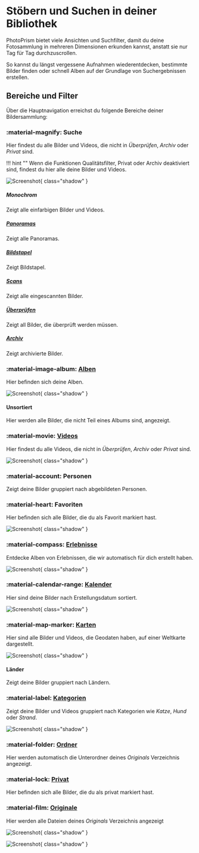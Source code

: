 # Stöbern und Suchen in deiner Bibliothek
PhotoPrism bietet viele Ansichten und Suchfilter, damit du deine Fotosammlung in mehreren Dimensionen erkunden kannst, anstatt sie nur Tag für Tag durchzuscrollen.

So kannst du längst vergessene Aufnahmen wiederentdecken, bestimmte Bilder finden oder schnell Alben auf der Grundlage von Suchergebnissen erstellen.

## Bereiche und Filter
Über die Hauptnavigation erreichst du folgende Bereiche deiner Bildersammlung:

### :material-magnify: Suche ###
Hier findest du alle Bilder und Videos, die nicht in *Überprüfen*, *Archiv* oder *Privat* sind.

!!! hint ""
    Wenn die Funktionen Qualitätsfilter, Privat oder Archiv deaktiviert sind, findest du hier alle deine Bilder und Videos.
    
![Screenshot](img/search-section.jpg){ class="shadow" }

##### Monochrom #####
Zeigt alle einfarbigen Bilder und Videos.

##### [Panoramas](panoramas.md) #####
Zeigt alle Panoramas.

##### [Bildstapel](stacks.md) #####
Zeigt Bildstapel.

##### [Scans](scans.md) #####
Zeigt alle eingescannten Bilder.

##### [Überprüfen](review.md) #####
Zeigt all Bilder, die überprüft werden müssen.

##### [Archiv](archive.md) #####
Zeigt archivierte Bilder.

### :material-image-album: [Alben](albums.md) ###
Hier befinden sich deine Alben.

![Screenshot](img/albums.jpg){ class="shadow" }

#### Unsortiert ####
Hier werden alle Bilder, die nicht Teil eines Albums sind, angezeigt.

### :material-movie: [Videos](video.md) ###
Hier findest du alle Videos, die nicht in *Überprüfen*, *Archiv* oder *Privat* sind.

![Screenshot](img/videos.jpg){ class="shadow" }

### :material-account: Personen ###
Zeigt deine Bilder gruppiert nach abgebildeten Personen.

### :material-heart: Favoriten ###
Hier befinden sich alle Bilder, die du als Favorit markiert hast.

![Screenshot](img/favorites.jpg){ class="shadow" }

### :material-compass: [Erlebnisse](moments.md)  ###
Entdecke Alben von Erlebnissen, die wir automatisch für dich erstellt haben.

![Screenshot](img/moments.jpg){ class="shadow" }

### :material-calendar-range: [Kalender](calendar.md) ###
Hier sind deine Bilder nach Erstellungsdatum sortiert.

![Screenshot](img/calendar.jpg){ class="shadow" }

### :material-map-marker: [Karten](places.md) ###
Hier sind alle Bilder und Videos, die Geodaten haben, auf einer Weltkarte dargestellt.

![Screenshot](img/places.jpg){ class="shadow" }

#### Länder ####
Zeigt deine Bilder gruppiert nach Ländern.

### :material-label: [Kategorien](labels.md) ###
Zeigt deine Bilder und Videos gruppiert nach Kategorien wie *Katze*, *Hund* oder *Strand*.

![Screenshot](img/labels.jpg){ class="shadow" }

### :material-folder: [Ordner](folders.md) ###
Hier werden automatisch die Unterordner deines *Originals* Verzeichnis angezeigt.

### :material-lock: [Privat](private.md) ###
Hier befinden sich alle Bilder, die du als privat markiert hast.

### :material-film: [Originale](../library/files.md) ###
Hier werden alle Dateien deines *Originals* Verzeichnis angezeigt

![Screenshot](img/originals.jpg){ class="shadow" }

![Screenshot](img/originals2.jpg){ class="shadow" }







    
